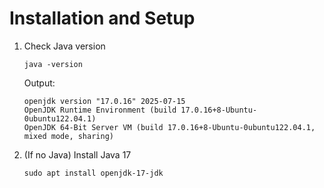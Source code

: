 # Installation and Setup
1. Check Java version
    ```
    java -version
    ```
    Output:
   ```
   openjdk version "17.0.16" 2025-07-15
   OpenJDK Runtime Environment (build 17.0.16+8-Ubuntu-0ubuntu122.04.1)
   OpenJDK 64-Bit Server VM (build 17.0.16+8-Ubuntu-0ubuntu122.04.1, mixed mode, sharing)
   ```
2. (If no Java) Install Java 17
   ```
   sudo apt install openjdk-17-jdk
   ```
